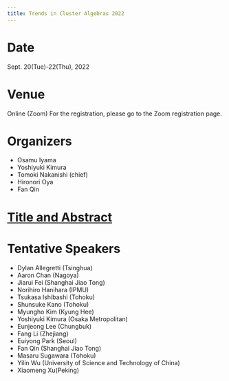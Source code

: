 ```yaml
---
title: Trends in Cluster Algebras 2022
---
```


# Date
Sept. 20(Tue)-22(Thu), 2022

# Venue
Online (Zoom)
For the registration, please go to the Zoom registration page.

# Organizers
- Osamu Iyama  
- Yoshiyuki Kimura  
- Tomoki Nakanishi (chief)  
- Hironori Oya  
- Fan Qin

# [Title and Abstract](titleabstract.md)

# Tentative Speakers
- Dylan Allegretti (Tsinghua)
- Aaron Chan (Nagoya)
- Jiarui Fei (Shanghai Jiao Tong)
- Norihiro Hanihara (IPMU)
- Tsukasa Ishibashi (Tohoku)
- Shunsuke Kano (Tohoku) 
- Myungho Kim (Kyung Hee)
- Yoshiyuki Kimura (Osaka Metropolitan)
- Eunjeong Lee (Chungbuk)
- Fang Li (Zhejiang)
- Euiyong Park (Seoul)
- Fan Qin (Shanghai Jiao Tong)
- Masaru Sugawara (Tohoku)
- Yilin Wu (University of Science and Technology of China)
- Xiaomeng Xu(Peking)